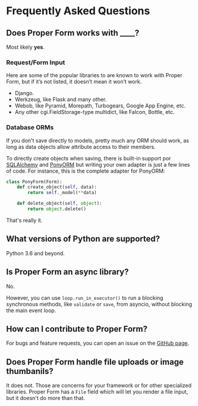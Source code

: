 
# Frequently Asked Questions


## Does Proper Form works with ____?

Most likely **yes**.

### Request/Form Input

Here are some of the popular libraries to are known to work with Proper Form, but if it’s not listed, it doesn’t mean it won’t work.

- Django.
- Werkzeug, like Flask and many other.
- Webob, like Pyramid, Morepath, Turbogears, Google App Engine, etc.
- Any other cgi.FieldStorage-type multidict, like Falcon, Bottle, etc.

### Database ORMs

If you don't save directly to models, pretty much any ORM should work, as long as data objects allow attribute access to their members.

To directly create objects when saving, there is built-in support por [SQLAlchemy](https://www.sqlalchemy.org/) and [PonyORM](https://ponyorm.org/) but writing your own adapter is just a few lines of code. For instance, this is the complete adapter for PonyORM:

```python
class PonyForm(Form):
    def create_object(self, data):
        return self._model(**data)

    def delete_object(self, object):
        return object.delete()
```

That's really it.



## What versions of Python are supported?

Python 3.6 and beyond.


## Is Proper Form an async library?

No.

However, you can use `loop.run_in_executor()` to run a blocking synchronous methods, like `validate` or `save`, from asyncio, without blocking the main event loop.


## How can I contribute to Proper Form?

For bugs and feature requests, you can open an issue on the [GitHub page](https://github.com/jpscaletti/proper-form).


## Does Proper Form handle file uploads or image thumbanils?

It does not. Those are concerns for your framework or for other specialized libraries. Proper Form has a `File` field which will let you render a file input, but it doesn't do more than that.

